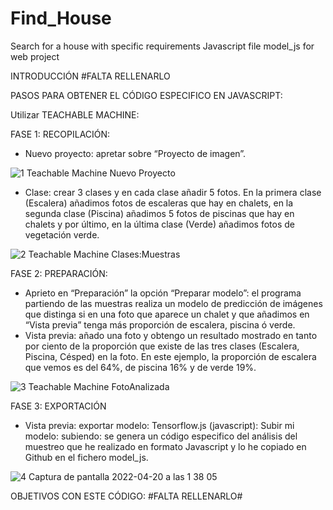 # Find_House
 Search for a house with specific requirements
Javascript file model_js for web project

INTRODUCCIÓN
#FALTA RELLENARLO



PASOS PARA OBTENER EL CÓDIGO ESPECIFICO EN JAVASCRIPT:

Utilizar TEACHABLE MACHINE:

FASE 1: RECOPILACIÓN:
-	Nuevo proyecto: apretar sobre “Proyecto de imagen”.
  
  ![1 Teachable Machine Nuevo Proyecto](https://user-images.githubusercontent.com/103533320/164124716-c93313fd-4b9d-493f-939d-7a4ace1861bf.png)



-	Clase: crear 3 clases y en cada clase añadir 5 fotos. En la primera clase (Escalera) añadimos fotos de escaleras que hay en chalets, en la segunda clase (Piscina) añadimos 5 fotos de piscinas que hay en chalets y por último, en la última clase (Verde) añadimos fotos de vegetación verde.

![2 Teachable Machine Clases:Muestras](https://user-images.githubusercontent.com/103533320/164124761-832a9fb8-7903-4990-b185-f995f0aa640f.png)




FASE 2: PREPARACIÓN:
-	Aprieto en “Preparación” la opción “Preparar modelo”: el programa partiendo de las muestras realiza un modelo de predicción de imágenes que distinga si en una foto que aparece un chalet y que añadimos en “Vista previa” tenga más proporción de escalera, piscina ó verde.
-	Vista previa: añado una foto y obtengo un resultado mostrado en tanto por ciento de la proporción que existe de las tres clases (Escalera, Piscina, Césped) en la foto. En este ejemplo, la proporción de escalera que vemos es del 64%, de piscina 16% y de verde 19%.


![3 Teachable Machine FotoAnalizada](https://user-images.githubusercontent.com/103533320/164124791-b388b31e-44d6-4e7f-8afa-fbbd9cae2c3b.png)


FASE 3: EXPORTACIÓN
-	Vista previa: exportar modelo: Tensorflow.js (javascript): Subir mi modelo: subiendo: se genera un código especifico del análisis del muestreo que he realizado en formato Javascript y lo he copiado en Github en el fichero model_js.

![4 Captura de pantalla 2022-04-20 a las 1 38 05](https://user-images.githubusercontent.com/103533320/164125096-d170106d-bd3a-4d18-b57f-d140d9eb5717.png)



OBJETIVOS CON ESTE CÓDIGO: #FALTA RELLENARLO#









